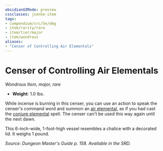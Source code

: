 ```yaml
---
obsidianUIMode: preview
cssclasses: json5e-item
tags:
- compendium/src/5e/dmg
- item/rarity/rare
- item/tier/major
- item/wondrous
aliases: 
- "Censer of Controlling Air Elementals"
---
```

# Censer of Controlling Air Elementals
*Wondrous Item, major, rare*  

- **Weight**: 1.0 lbs.

While incense is burning in this censer, you can use an action to speak the censer's command word and summon an [air elemental](air-elemental.md), as if you had cast the [conjure elemental](conjure-elemental.md) spell. The censer can't be used this way again until the next dawn.

This 6-inch-wide, 1-foot-high vessel resembles a chalice with a decorated lid. It weighs 1 pound.

*Source: Dungeon Master's Guide p. 158. Available in the SRD.*